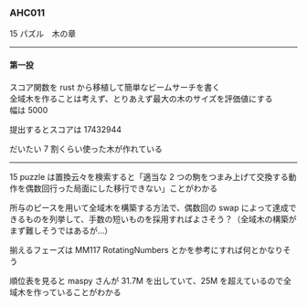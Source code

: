 ### AHC011

15 パズル　木の章

---

#### 第一投

スコア関数を rust から移植して簡単なビームサーチを書く  
全域木を作ることは考えず、とりあえず最大の木のサイズを評価値にする  
幅は 5000

提出するとスコアは 17432944

だいたい 7 割くらい使った木が作れている

---

15 puzzle は置換云々を検索すると「適当な 2 つの駒をつまみ上げて交換する動作を偶数回行った局面にした移行できない」ことがわかる

所与のピースを用いて全域木を構築する方法で、偶数回の swap によって達成できるものを列挙して、手数の短いものを採用すればよさそう？（全域木の構築がまず難しそうではあるが…）

揃えるフェーズは MM117 RotatingNumbers とかを参考にすれば何とかなりそう

順位表を見ると maspy さんが 31.7M を出していて、25M を超えているので全域木を作っていることがわかる

